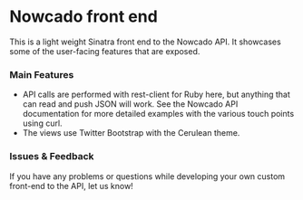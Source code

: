 # Nowcado front end

This is a light weight Sinatra front end to the Nowcado API.  It showcases some of the user-facing features that are exposed.

### Main Features

* API calls are performed with rest-client for Ruby here, but anything that can read and push JSON will work.  See the Nowcado API documentation for more detailed examples with the various touch points using curl.
* The views use Twitter Bootstrap with the Cerulean theme.

### Issues & Feedback

If you have any problems or questions while developing your own custom front-end to the API, let us know!
